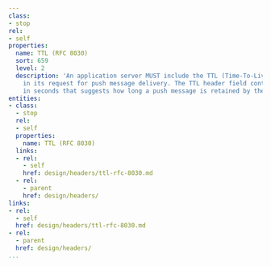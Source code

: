 ```yaml
---
class:
- stop
rel:
- self
properties:
  name: TTL (RFC 8030)
  sort: 659
  level: 2
  description: 'An application server MUST include the TTL (Time-To-Live) header field
    in its request for push message delivery. The TTL header field contains a value
    in seconds that suggests how long a push message is retained by the push service. '
entities:
- class:
  - stop
  rel:
  - self
  properties:
    name: TTL (RFC 8030)
  links:
  - rel:
    - self
    href: design/headers/ttl-rfc-8030.md
  - rel:
    - parent
    href: design/headers/
links:
- rel:
  - self
  href: design/headers/ttl-rfc-8030.md
- rel:
  - parent
  href: design/headers/
...
```

